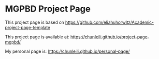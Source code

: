 # MGPBD Project Page

This project page is based on https://github.com/eliahuhorwitz/Academic-project-page-template

This project page is available at: https://chunleili.github.io/project-page-mgpbd/

My personal page is: https://chunleili.github.io/personal-page/